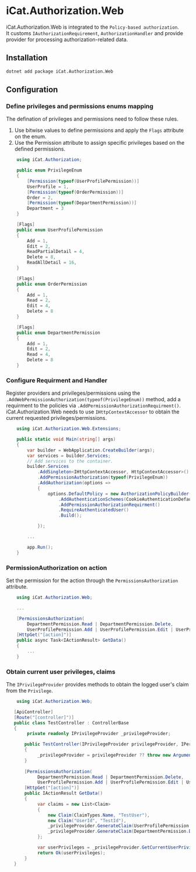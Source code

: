 # iCat.Authorization.Web

iCat.Authorization.Web is integrated to the `Policy-based authorization`.<br>
It customs `IAuthorizationRequirement`, `AuthorizationHandler` and provide provider for processing authorization-related data.

## Installation
```bash
dotnet add package iCat.Authorization.Web
```

## Configuration

### Define privileges and permissions enums mapping

The defination of privileges and permissions need to follow these rules.

1. Use bitwise values to define permissions and apply the `Flags` attribute on the enum.
2. Use the Permission attribute to assign specific privileges based on the defined permissions.

```C#
    using iCat.Authorization;
```

```C#
    public enum PrivilegeEnum
    {
        [Permission(typeof(UserProfilePermission))]
        UserProfile = 1,
        [Permission(typeof(OrderPermission))]
        Order = 2,
        [Permission(typeof(DepartmentPermission))]
        Department = 3
    }

    [Flags]
    public enum UserProfilePermission
    {
        Add = 1,
        Edit = 2,
        ReadPartialDetail = 4,
        Delete = 8,
        ReadAllDetail = 16,
    }

    [Flags]
    public enum OrderPermission
    {
        Add = 1,
        Read = 2,
        Edit = 4,
        Delete = 8
    }

    [Flags]
    public enum DepartmentPermission
    {
        Add = 1,
        Edit = 2,
        Read = 4,
        Delete = 8
    }
```

### Configure Requirment and Handler

Register providers and privileges/permissions using the `.AddWebPermissionAuthorization(typeof(PrivilegeEnum))` method, add a requirment to the policies via `.AddPermissionAuthorizationRequirment()`.<br>
iCat.Authorization.Web needs to use `IHttpContextAccessor` to obtain the current requested privileges/permissions.

```C#
    using iCat.Authorization.Web.Extensions;
```

```C#
    public static void Main(string[] args)
    {
        var builder = WebApplication.CreateBuilder(args);
        var services = builder.Services;
        // Add services to the container.
        builder.Services
            .AddSingleton<IHttpContextAccessor, HttpContextAccessor>()
            .AddPermissionAuthorization(typeof(PrivilegeEnum))
            .AddAuthorization(options =>
            {
                options.DefaultPolicy = new AuthorizationPolicyBuilder()
                    .AddAuthenticationSchemes(CookieAuthenticationDefaults.AuthenticationScheme, "Bearer")
                    .AddPermissionAuthorizationRequirment()
                    .RequireAuthenticatedUser()
                    .Build();

            });

        ...

        app.Run();
    }
```

### PermissionAuthorization on action

Set the permission for the action through the `PermissionsAuthorization` attribute.

```C#
    using iCat.Authorization.Web;
```

```C#
    ...

    [PermissionsAuthorization(
        DepartmentPermission.Read | DepartmentPermission.Delete,
        UserProfilePermission.Add | UserProfilePermission.Edit | UserProfilePermission.Read)]
    [HttpGet("[action]")]
    public async Task<IActionResult> GetData()
    {
        ...
    }
```

### Obtain current user privileges, claims

The `IPrivilegeProvider` provides methods to obtain the logged user's claim from the `Privilege`. <br>


```C#
    using iCat.Authorization.Web;
```


```C#
   [ApiController]
   [Route("[controller]")]
   public class TestController : ControllerBase
   {
        private readonly IPrivilegeProvider _privilegeProvider;

       public TestController(IPrivilegeProvider privilegeProvider, IPermissionProvider permissionProvider)
       {
            _privilegeProvider = privilegeProvider ?? throw new ArgumentNullException(nameof(privilegeProvider));
       }
       
       [PermissionsAuthorization(
            DepartmentPermission.Read | DepartmentPermission.Delete,
            UserProfilePermission.Add | UserProfilePermission.Edit | UserProfilePermission.ReadPartialDetail)]
       [HttpGet("[action]")]
       public IActionResult GetData()
       {
            var claims = new List<Claim>
            {
                new Claim(ClaimTypes.Name, "TestUser"),
                new Claim("UserId", "TestId"),
                _privilegeProvider.GenerateClaim(UserProfilePermission.Add | UserProfilePermission.ReadAllDetail),
                _privilegeProvider.GenerateClaim(DepartmentPermission.Delete),
            };

            var userPrivileges = _privilegeProvider.GetCurrentUserPrivileges();
            return Ok(userPrivileges);
       }
   }
```